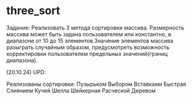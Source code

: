 # three_sort
Задание: Реализовать 3 метода сортировки массива.
Размерность массива может быть задана пользователем или константно, в диапазоне от 10 до 15 элементов.Значение элементов массива разыграть случайным образом, предусмотреть возможность корректировки пользователем предельных значений(границ диапазона).

(20.10.24) UPD: 

Реализованы сортировки: 
Пузырьком 
Выбором
Вставками 
Быстрая 
Слиянием 
Кучей 
Шелла
Шейкерная
Расческой
Деревом
